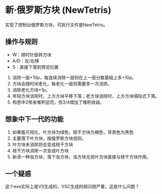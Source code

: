 # 新·俄罗斯方块 (NewTetris)

实现了控制台俄罗斯方块，可执行文件是NewTetris。

## 操作与规则

- W：顺时针旋转方块
- A/D：左/右移
- S：直接下落到预览位置

1. 消除一层+10p，每连续消除一层则在上一层分数基础上多+10p。
2. 方块会随时间老化，每老化一层则需要多一次消除。
3. 消除老化方块+1p。
4. 年轻方块消除时，上方方块平移下落；老方块消除时，上方方块塌陷式下落。
5. 构思中2带来堆积惩罚，但3/4增加了堆积收益。

## 想象中下一代的功能

1. 如果能可视化，叶方块为绿色，枝干方块为褐色，背景色为黑色
2. 主要落下叶方块，按俄罗斯方块规则。
3. 叶方块未消除则会变成枝干方块
4. 枝干方块消除一次变成叶方块
5. 新添一种虫方块，落下虫方块，虫方块无视叶方块直接与枝干方块作用。

## 一个疑惑

这个exe实际上是VS生成的，VSC生成的频闪很严重，这是什么问题？
